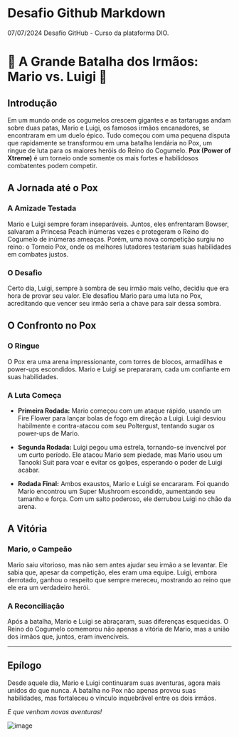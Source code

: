 # Desafio Github Markdown

07/07/2024
Desafio GitHub - Curso da plataforma DIO. 

# 🌟 A Grande Batalha dos Irmãos: Mario vs. Luigi 🌟

## Introdução

Em um mundo onde os cogumelos crescem gigantes e as tartarugas andam sobre duas patas, Mario e Luigi, os famosos irmãos encanadores, se encontraram em um duelo épico. Tudo começou com uma pequena disputa que rapidamente se transformou em uma batalha lendária no Pox, um ringue de luta para os maiores heróis do Reino do Cogumelo. **Pox (Power of Xtreme)** é um torneio onde somente os mais fortes e habilidosos combatentes podem competir.

## A Jornada até o Pox

### A Amizade Testada

Mario e Luigi sempre foram inseparáveis. Juntos, eles enfrentaram Bowser, salvaram a Princesa Peach inúmeras vezes e protegeram o Reino do Cogumelo de inúmeras ameaças. Porém, uma nova competição surgiu no reino: o Torneio Pox, onde os melhores lutadores testariam suas habilidades em combates justos.

### O Desafio

Certo dia, Luigi, sempre à sombra de seu irmão mais velho, decidiu que era hora de provar seu valor. Ele desafiou Mario para uma luta no Pox, acreditando que vencer seu irmão seria a chave para sair dessa sombra.

## O Confronto no Pox

### O Ringue

O Pox era uma arena impressionante, com torres de blocos, armadilhas e power-ups escondidos. Mario e Luigi se prepararam, cada um confiante em suas habilidades.

### A Luta Começa

- **Primeira Rodada:** Mario começou com um ataque rápido, usando um Fire Flower para lançar bolas de fogo em direção a Luigi. Luigi desviou habilmente e contra-atacou com seu Poltergust, tentando sugar os power-ups de Mario.

- **Segunda Rodada:** Luigi pegou uma estrela, tornando-se invencível por um curto período. Ele atacou Mario sem piedade, mas Mario usou um Tanooki Suit para voar e evitar os golpes, esperando o poder de Luigi acabar.

- **Rodada Final:** Ambos exaustos, Mario e Luigi se encararam. Foi quando Mario encontrou um Super Mushroom escondido, aumentando seu tamanho e força. Com um salto poderoso, ele derrubou Luigi no chão da arena.

## A Vitória

### Mario, o Campeão

Mario saiu vitorioso, mas não sem antes ajudar seu irmão a se levantar. Ele sabia que, apesar da competição, eles eram uma equipe. Luigi, embora derrotado, ganhou o respeito que sempre mereceu, mostrando ao reino que ele era um verdadeiro herói.

### A Reconciliação

Após a batalha, Mario e Luigi se abraçaram, suas diferenças esquecidas. O Reino do Cogumelo comemorou não apenas a vitória de Mario, mas a união dos irmãos que, juntos, eram invencíveis.

---

## Epílogo

Desde aquele dia, Mario e Luigi continuaram suas aventuras, agora mais unidos do que nunca. A batalha no Pox não apenas provou suas habilidades, mas fortaleceu o vínculo inquebrável entre os dois irmãos.

_E que venham novas aventuras!_


![image](https://github.com/MichelThompson/desafio-github-markdown/assets/170564731/c1571a01-4c0f-4d9b-8181-6b341fa45b04)
